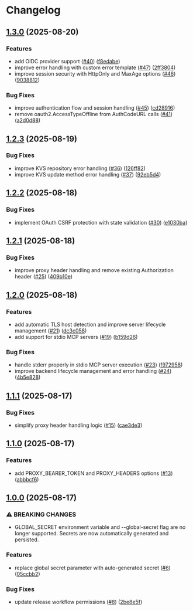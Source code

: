# Changelog

## [1.3.0](https://github.com/sigbit/mcp-auth-proxy/compare/v1.2.3...v1.3.0) (2025-08-20)


### Features

* add OIDC provider support ([#40](https://github.com/sigbit/mcp-auth-proxy/issues/40)) ([f8edabe](https://github.com/sigbit/mcp-auth-proxy/commit/f8edabe7692efd1c187885bc60a54bcfd697399d))
* improve error handling with custom error template ([#47](https://github.com/sigbit/mcp-auth-proxy/issues/47)) ([2ff3804](https://github.com/sigbit/mcp-auth-proxy/commit/2ff380490b31a0ab492b1ded0ecf6e9f30f1c082))
* improve session security with HttpOnly and MaxAge options ([#46](https://github.com/sigbit/mcp-auth-proxy/issues/46)) ([9038812](https://github.com/sigbit/mcp-auth-proxy/commit/9038812eb3a0c48a1afb7473faeb9533571787a8))


### Bug Fixes

* improve authentication flow and session handling ([#45](https://github.com/sigbit/mcp-auth-proxy/issues/45)) ([cd28916](https://github.com/sigbit/mcp-auth-proxy/commit/cd28916bf00e76677a56df77fd0344372a39da81))
* remove oauth2.AccessTypeOffline from AuthCodeURL calls ([#41](https://github.com/sigbit/mcp-auth-proxy/issues/41)) ([a2d0d88](https://github.com/sigbit/mcp-auth-proxy/commit/a2d0d8831d0d06b0fa49cf79ab4a36526747ed45))

## [1.2.3](https://github.com/sigbit/mcp-auth-proxy/compare/v1.2.2...v1.2.3) (2025-08-19)


### Bug Fixes

* improve KVS repository error handling ([#36](https://github.com/sigbit/mcp-auth-proxy/issues/36)) ([126ff82](https://github.com/sigbit/mcp-auth-proxy/commit/126ff82ee22fc485ae19bcbdf076e7a35f34fd78))
* improve KVS update method error handling ([#37](https://github.com/sigbit/mcp-auth-proxy/issues/37)) ([92eb5d4](https://github.com/sigbit/mcp-auth-proxy/commit/92eb5d4fa25f89d6d3c7bb1e3ea375b0fa5d8709))

## [1.2.2](https://github.com/sigbit/mcp-auth-proxy/compare/v1.2.1...v1.2.2) (2025-08-18)


### Bug Fixes

* implement OAuth CSRF protection with state validation ([#30](https://github.com/sigbit/mcp-auth-proxy/issues/30)) ([e1030ba](https://github.com/sigbit/mcp-auth-proxy/commit/e1030ba0b1e6a704bab415c32633700b46608fba))

## [1.2.1](https://github.com/sigbit/mcp-auth-proxy/compare/v1.2.0...v1.2.1) (2025-08-18)


### Bug Fixes

* improve proxy header handling and remove existing Authorization header ([#25](https://github.com/sigbit/mcp-auth-proxy/issues/25)) ([409b10e](https://github.com/sigbit/mcp-auth-proxy/commit/409b10e231238a332ff2efae828076ca6f8b98a2))

## [1.2.0](https://github.com/sigbit/mcp-auth-proxy/compare/v1.1.1...v1.2.0) (2025-08-18)


### Features

* add automatic TLS host detection and improve server lifecycle management ([#21](https://github.com/sigbit/mcp-auth-proxy/issues/21)) ([dc3c058](https://github.com/sigbit/mcp-auth-proxy/commit/dc3c05846ce3fb4460f0f82d8c8cf572be7f28ab))
* add support for stdio MCP servers ([#19](https://github.com/sigbit/mcp-auth-proxy/issues/19)) ([b159d26](https://github.com/sigbit/mcp-auth-proxy/commit/b159d26866c1e362dc074f11277e04c12b640a0e))


### Bug Fixes

* handle stderr properly in stdio MCP server execution ([#23](https://github.com/sigbit/mcp-auth-proxy/issues/23)) ([f972958](https://github.com/sigbit/mcp-auth-proxy/commit/f972958904cf55e3af637466e3c323e2c799260e))
* improve backend lifecycle management and error handling ([#24](https://github.com/sigbit/mcp-auth-proxy/issues/24)) ([4b5e828](https://github.com/sigbit/mcp-auth-proxy/commit/4b5e828cc9932fa41def32385d4fc20456ee588f))

## [1.1.1](https://github.com/sigbit/mcp-auth-proxy/compare/v1.1.0...v1.1.1) (2025-08-17)


### Bug Fixes

* simplify proxy header handling logic ([#15](https://github.com/sigbit/mcp-auth-proxy/issues/15)) ([cae3de3](https://github.com/sigbit/mcp-auth-proxy/commit/cae3de3e881230eb1c56f1241d0fa855444ac431))

## [1.1.0](https://github.com/sigbit/mcp-auth-proxy/compare/v1.0.0...v1.1.0) (2025-08-17)


### Features

* add PROXY_BEARER_TOKEN and PROXY_HEADERS options ([#13](https://github.com/sigbit/mcp-auth-proxy/issues/13)) ([abbbcf6](https://github.com/sigbit/mcp-auth-proxy/commit/abbbcf65a078335caae60b1ad00a5372ebedc3ab))

## [1.0.0](https://github.com/sigbit/mcp-auth-proxy/compare/v0.2.1...v1.0.0) (2025-08-17)


### ⚠ BREAKING CHANGES

* GLOBAL_SECRET environment variable and --global-secret flag are no longer supported. Secrets are now automatically generated and persisted.

### Features

* replace global secret parameter with auto-generated secret ([#6](https://github.com/sigbit/mcp-auth-proxy/issues/6)) ([05ccbb2](https://github.com/sigbit/mcp-auth-proxy/commit/05ccbb23f22b5a528faed558e6e242cda9f67849))


### Bug Fixes

* update release workflow permissions ([#8](https://github.com/sigbit/mcp-auth-proxy/issues/8)) ([2be8e5f](https://github.com/sigbit/mcp-auth-proxy/commit/2be8e5fccbe1cfcac69280b128f9ebecb2181d53))
